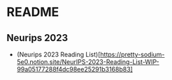 # README

## Neurips 2023

- (Neurips 2023 Reading List)[https://pretty-sodium-5e0.notion.site/NeurIPS-2023-Reading-List-WIP-99a05177288f4dc98ee25291b3168b83]